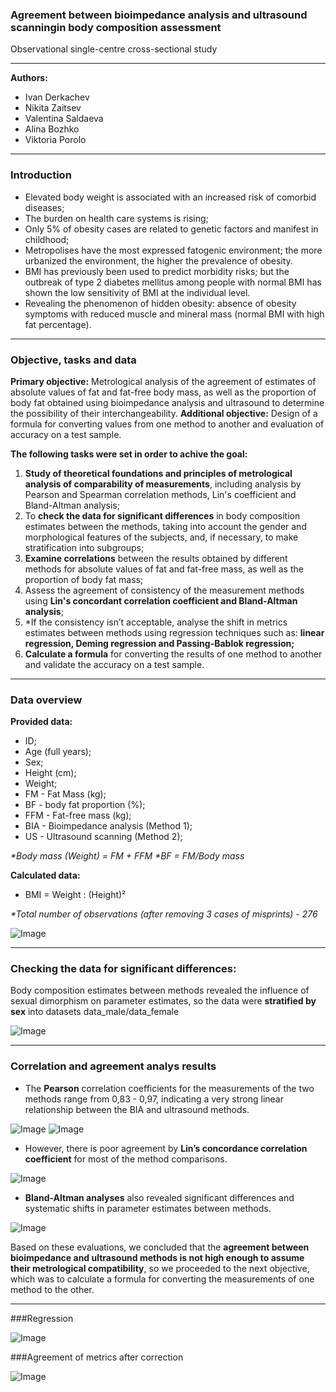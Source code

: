 ###  Agreement between bioimpedance analysis and ultrasound scanningin body composition assessment
Observational single-centre cross-sectional study
___
**Authors:**
- Ivan Derkachev
- Nikita Zaitsev
- Valentina Saldaeva
- Alina Bozhko
- Viktoria Porolo


___
### Introduction

- Elevated body weight is associated with an increased risk of comorbid diseases;
- The burden on health care systems is rising;
- Only 5% of obesity cases are related to genetic factors and manifest in childhood;
- Metropolises have the most expressed fatogenic environment; the more urbanized the environment, the higher the prevalence of obesity.
-  BMI has previously been used to predict morbidity risks; but the outbreak of type 2 diabetes mellitus among people with normal BMI has shown the low sensitivity of BMI at the individual level.
- Revealing the phenomenon of hidden obesity: absence of obesity symptoms with reduced muscle and mineral mass (normal BMI with high fat percentage).
___
### Objective, tasks and data

**Primary objective:** Metrological analysis of the agreement of estimates of absolute values of fat and fat-free body mass, as well as the proportion of body fat obtained using bioimpedance analysis and ultrasound to determine the possibility of their interchangeability. 
**Additional objective:** Design of a formula for converting values from one method to another and evaluation of accuracy on a test sample.

**The following tasks were set in order to achive the goal:**

1. **Study of theoretical foundations and principles of metrological analysis of comparability of measurements**, including analysis by Pearson and Spearman correlation methods, Lin's coefficient and Bland-Altman analysis;
2. To **check the data for significant differences** in body composition estimates between the methods, taking into account the gender and morphological features of the subjects, and, if necessary, to  make stratification into subgroups;
3. **Examine correlations** between the results obtained by different methods for absolute values of fat and fat-free mass, as well as the proportion of body fat mass;
4. Assess the agreement of consistency of the measurement methods using **Lin's concordant correlation coefficient and Bland-Altman analysis**;
5. *If the consistency isn’t acceptable, analyse the shift in metrics estimates between methods using regression techniques such as: **linear regression, Deming regression and **Passing-Bablok** regression;** 
6. **Calculate a formula** for converting the results of one method to another and validate the accuracy on a test sample.
___
### Data overview
**Provided data:**

- ID;
- Age (full years);
- Sex;
- Height (cm);
- Weight;
- FM - Fat Mass (kg);
- BF - body fat proportion (%);
- FFM - Fat-free mass (kg);
- BIA - Bioimpedance analysis (Method 1);
- US - Ultrasound scanning (Method 2);

_*Body mass (Weight) = FM + FFM
*BF = FM/Body mass_

**Сalculated data:**

- BMI = Weight : (Height)²

_*Total number of observations (after removing 3 cases of misprints) - 276_

![Image](https://github.com/user-attachments/assets/98efe997-6b19-4a5d-9306-6cfe28de1954)

___
### Checking the data for significant differences:
Вody composition estimates between methods revealed the influence of sexual dimorphism on parameter estimates, so the data were **stratified by sex** into datasets data_male/data_female

![Image](https://github.com/user-attachments/assets/f06f7594-1ab4-4ff4-be36-f9617ae88804)
___

### Correlation and agreement analys results
- The **Pearson** correlation coefficients for the measurements of the two methods range from 0,83 - 0,97, indicating a very strong linear relationship between the BIA and ultrasound methods.

![Image](https://github.com/user-attachments/assets/570684b7-fe8a-4b70-a61d-ecb428a13274)
![Image](https://github.com/user-attachments/assets/72012ab3-3edc-4047-921c-b29265392120)

- However, there is poor agreement by  **Lin’s concordance correlation coefficient** for most of the method comparisons.

![Image](https://github.com/user-attachments/assets/ad057a0d-7ab0-4cb5-819f-c528a3edeeef)

- **Bland-Altman analyses** also revealed significant differences and systematic shifts in parameter estimates between methods. 

![Image](https://github.com/user-attachments/assets/5619a93b-0d8b-45e4-ad81-649b7d2c31ee)

Based on these evaluations, we concluded that the **agreement between bioimpedance and ultrasound methods is not high enough to assume their metrological compatibility**, so we proceeded to the next objective, which was to calculate a formula for converting the measurements of one method to the other. 

___

###Regression

![Image](https://github.com/user-attachments/assets/b8c36137-79fc-4a7d-8efe-c4557dac5560)

###Agreement of metrics after correction 

![Image](https://github.com/user-attachments/assets/4631fbea-75b4-4a21-836f-ff4f601513c9)

